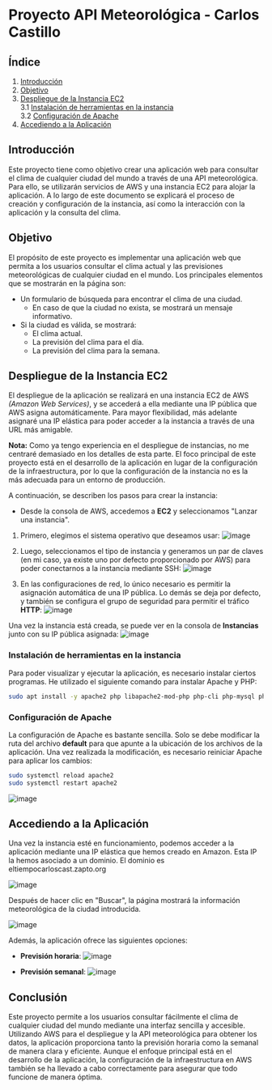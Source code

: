 # Proyecto API Meteorológica - Carlos Castillo

## Índice
1. [Introducción](#id1)
2. [Objetivo](#id2)
3. [Despliegue de la Instancia EC2](#id3)  
  3.1 [Instalación de herramientas en la instancia](#3.1)  
  3.2 [Configuración de Apache](#3.2)
4. [Accediendo a la Aplicación](#id4)

## Introducción <a name="id1"></a>

Este proyecto tiene como objetivo crear una aplicación web para consultar el clima de cualquier ciudad del mundo a través de una API meteorológica. Para ello, se utilizarán servicios de AWS y una instancia EC2 para alojar la aplicación. A lo largo de este documento se explicará el proceso de creación y configuración de la instancia, así como la interacción con la aplicación y la consulta del clima.

## Objetivo <a name="id2"></a>

El propósito de este proyecto es implementar una aplicación web que permita a los usuarios consultar el clima actual y las previsiones meteorológicas de cualquier ciudad en el mundo. Los principales elementos que se mostrarán en la página son:

- Un formulario de búsqueda para encontrar el clima de una ciudad.
  - En caso de que la ciudad no exista, se mostrará un mensaje informativo.
- Si la ciudad es válida, se mostrará:
  - El clima actual.
  - La previsión del clima para el día.
  - La previsión del clima para la semana.

## Despliegue de la Instancia EC2 <a name="id3"></a>

El despliegue de la aplicación se realizará en una instancia EC2 de AWS *(Amazon Web Services)*, y se accederá a ella mediante una IP pública que AWS asigna automáticamente. Para mayor flexibilidad, más adelante asignaré una IP elástica para poder acceder a la instancia a través de una URL más amigable.

**Nota:** Como ya tengo experiencia en el despliegue de instancias, no me centraré demasiado en los detalles de esta parte. El foco principal de este proyecto está en el desarrollo de la aplicación en lugar de la configuración de la infraestructura, por lo que la configuración de la instancia no es la más adecuada para un entorno de producción.

A continuación, se describen los pasos para crear la instancia:

* Desde la consola de AWS, accedemos a **EC2** y seleccionamos "Lanzar una instancia".

1. Primero, elegimos el sistema operativo que deseamos usar:
   ![image](https://github.com/user-attachments/assets/e4e722e4-1b22-4be1-b2f5-65bee382ead8)

2. Luego, seleccionamos el tipo de instancia y generamos un par de claves (en mi caso, ya existe uno por defecto proporcionado por AWS) para poder conectarnos a la instancia mediante SSH:
   ![image](https://github.com/user-attachments/assets/8bfa0040-2a8a-40ef-a665-1fcbf23c9666)

3. En las configuraciones de red, lo único necesario es permitir la asignación automática de una IP pública. Lo demás se deja por defecto, y también se configura el grupo de seguridad para permitir el tráfico **HTTP**:
   ![image](https://github.com/user-attachments/assets/93c0269f-6ef4-4a67-bee8-f0e3e0741c58)

Una vez la instancia está creada, se puede ver en la consola de **Instancias** junto con su IP pública asignada:
![image](https://github.com/user-attachments/assets/dac8a10c-bfa7-457b-bd10-05f0704779a7)

### Instalación de herramientas en la instancia <a name="3.1"></a>

Para poder visualizar y ejecutar la aplicación, es necesario instalar ciertos programas. He utilizado el siguiente comando para instalar Apache y PHP:

```bash
sudo apt install -y apache2 php libapache2-mod-php php-cli php-mysql php-json php-gd php-curl php-mbstring php-xml
```

### Configuración de Apache <a name="3.2"></a>

La configuración de Apache es bastante sencilla. Solo se debe modificar la ruta del archivo **default** para que apunte a la ubicación de los archivos de la aplicación. Una vez realizada la modificación, es necesario reiniciar Apache para aplicar los cambios:

```bash
sudo systemctl reload apache2
sudo systemctl restart apache2
```

![image](https://github.com/user-attachments/assets/3bef8513-0d42-4a57-90d8-9ac85fc09be7)

## Accediendo a la Aplicación <a name="id4"></a>

Una vez la instancia esté en funcionamiento, podemos acceder a la aplicación mediante una IP elástica que hemos creado en Amazon. Esta IP la hemos asociado a un dominio.
El dominio es eltiempocarloscast.zapto.org

![image](https://github.com/user-attachments/assets/d78c4f29-b441-4276-b856-9b0f103d9590)


Después de hacer clic en "Buscar", la página mostrará la información meteorológica de la ciudad introducida.

![image](https://github.com/user-attachments/assets/1e7a68ba-9a89-4a72-bd30-33b08e672f79)

Además, la aplicación ofrece las siguientes opciones:

- **Previsión horaria**:
  ![image](https://github.com/user-attachments/assets/543ef4a0-23b8-4929-9d17-577e7a97279b)

- **Previsión semanal**:
  ![image](https://github.com/user-attachments/assets/11d6b734-78b1-45be-9686-4d7cea334649)

## Conclusión

Este proyecto permite a los usuarios consultar fácilmente el clima de cualquier ciudad del mundo mediante una interfaz sencilla y accesible. Utilizando AWS para el despliegue y la API meteorológica para obtener los datos, la aplicación proporciona tanto la previsión horaria como la semanal de manera clara y eficiente. Aunque el enfoque principal está en el desarrollo de la aplicación, la configuración de la infraestructura en AWS también se ha llevado a cabo correctamente para asegurar que todo funcione de manera óptima.
